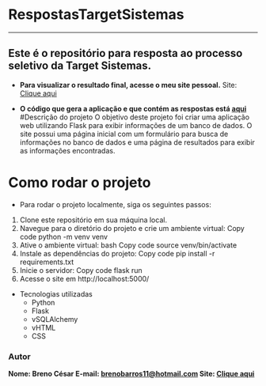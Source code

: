 
# RespostasTargetSistemas
***
## Este é o repositório para resposta ao processo seletivo da Target Sistemas. 

* **Para visualizar o resultado final, acesse o meu site pessoal.** 
Site: [Clique aqui](https://eileven-psychic-orbit-xv5jj4p6779h9pxw-5000.preview.app.github.dev/)

* **O código que gera a aplicação e que contém as respostas está [aqui](https://github.com/EIleven/RespostasTargetSistemas/blob/main/website/views.py)**
#Descrição do projeto
O objetivo deste projeto foi criar uma aplicação web utilizando Flask para exibir informações de um banco de dados. O site possui uma página inicial com um formulário para busca de informações no banco de dados e uma página de resultados para exibir as informações encontradas.

# Como rodar o projeto
* Para rodar o projeto localmente, siga os seguintes passos:

1. Clone este repositório em sua máquina local.
1. Navegue para o diretório do projeto e crie um ambiente virtual:
Copy code
python -m venv venv
1. Ative o ambiente virtual:
bash
Copy code
source venv/bin/activate
1. Instale as dependências do projeto:
Copy code
pip install -r requirements.txt
1. Inicie o servidor:
Copy code
flask run
1. Acesse o site em http://localhost:5000/
* Tecnologias utilizadas
  * Python
  * Flask
  * vSQLAlchemy
  * vHTML
  * CSS

### Autor
**Nome: Breno César
E-mail: brenobarros11@hotmail.com
Site: [Clique aqui](https://eileven-psychic-orbit-xv5jj4p6779h9pxw-5000.preview.app.github.dev/)**
